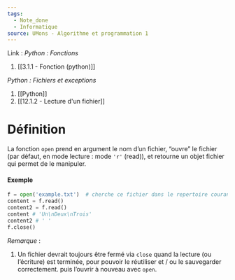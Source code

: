 ```yaml
---
tags:
  - Note_done
  - Informatique
source: UMons - Algorithme et programmation 1
---
```


Link :
_Python : Fonctions_
1. [[3.1.1 - Fonction (python)]]

_Python : Fichiers et exceptions_
1. [[Python]]
2. [[12.1.2 - Lecture d'un fichier]]

# Définition
La fonction `open` prend en argument le nom d’un fichier, “ouvre” le fichier (par défaut, en mode lecture : mode `'r'` (read)), et retourne un objet fichier qui permet de le manipuler.

#### Exemple
```python
f = open('example.txt')  # cherche ce fichier dans le repertoire courant
content = f.read()
content2 = f.read()
content # 'Un\nDeux\nTrois'
content2 # ' '
f.close()
```

_Remarque_ :
1. Un fichier devrait toujours être fermé via `close` quand la lecture (ou l’écriture) est terminée, pour pouvoir le réutiliser et / ou le sauvegarder correctement. puis l’ouvrir à nouveau avec `open`.